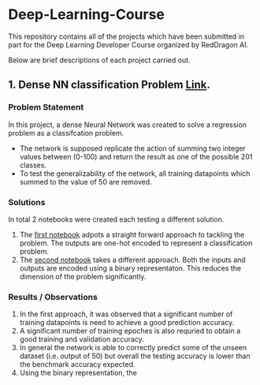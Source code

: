# Deep-Learning-Course

This repository contains all of the projects which have been submitted in part for the Deep Learning Developer Course organized by RedDragon AI.

Below are brief descriptions of each project carried out.

## 1. Dense NN classification Problem [Link](https://github.com/limpin87/Deep-Learning-Course/tree/master/DenseNN_Project).

### Problem Statement
In this project, a dense Neural Network was created to solve a regression problem as a classifcation problem.
- The network is supposed replicate the action of summing two integer values between (0-100) and return the result as one of the possible 201 classes.
- To test the generalizability of the network, all training datapoints which summed to the value of 50 are removed.

### Solutions
In total 2 notebooks were created each testing a different solution.
1. The [first notebook](https://github.com/limpin87/Deep-Learning-Course/blob/master/DenseNN_Project/Project%201.ipynb) adpots a straight forward approach to tackling the problem. The outputs are one-hot encoded to represent a classification problem. 
2. The [second notebook](https://github.com/limpin87/Deep-Learning-Course/blob/master/DenseNN_Project/Project%201_binary_rep.ipynb) takes a different approach. Both the inputs and outputs are encoded using a binary representaton. This reduces the dimension of the problem significantly.

### Results / Observations
1. In the first approach, it was observed that a significant number of training datapoints is need to achieve a good prediction accuracy. 
2. A significant number of training epoches is also requried to obtain a good training and validation accuracy.
3. In general the network is able to correctly predict some of the unseen dataset (i.e. output of 50) but overall the testing accuracy is lower than the benchmark accuracy expected.
4. Using the binary representation, the 